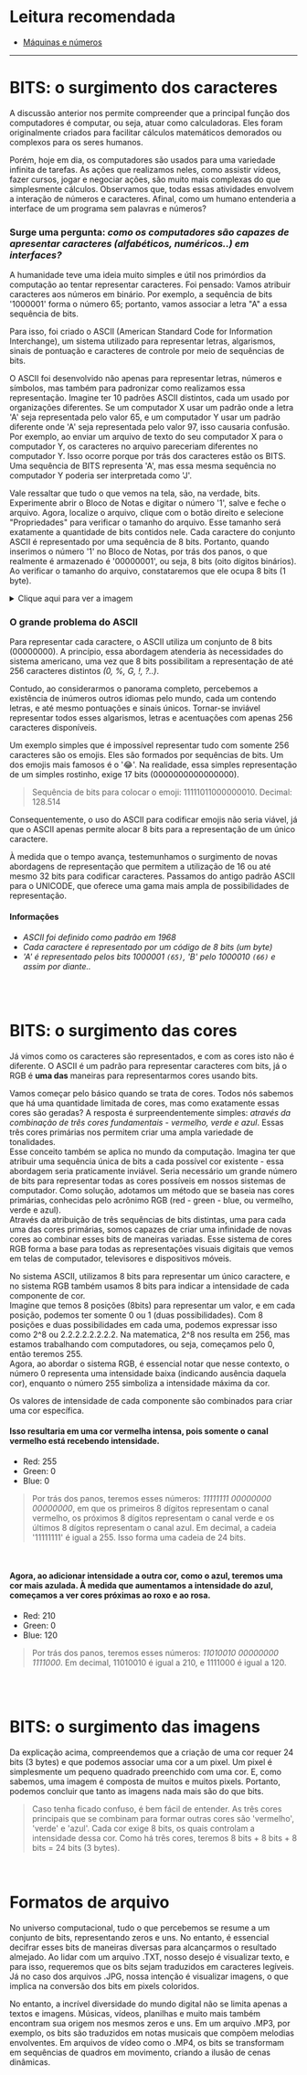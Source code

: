 # Leitura recomendada 
- <a href="https://github.com/FireguiQueen/CC50/blob/main/Week%200%20-%20Scratch/!Ci%C3%AAncia%20da%20computa%C3%A7%C3%A3o%20-%20M%C3%A1quinas%20e%20n%C3%BAmeros.md">Máquinas e números</a> 

________________________________________________

# BITS: o surgimento dos caracteres
A discussão anterior nos permite compreender que a principal função dos computadores é computar, ou seja, atuar como calculadoras. Eles foram originalmente criados para facilitar cálculos matemáticos demorados ou complexos para os seres humanos.

Porém, hoje em dia, os computadores são usados para uma variedade infinita de tarefas. As ações que realizamos neles, como assistir vídeos, fazer cursos, jogar e negociar ações, são muito mais complexas do que simplesmente cálculos. Observamos que, todas essas atividades envolvem a interação de números e caracteres. Afinal, como um humano entenderia a interface de um programa sem palavras e números?

### Surge uma pergunta: _como os computadores são capazes de apresentar caracteres (alfabéticos, numéricos..) em interfaces?_
A humanidade teve uma ideia muito simples e útil nos primórdios da computação ao tentar representar caracteres. Foi pensado: Vamos atribuir caracteres aos números em binário. Por exemplo, a sequência de bits '1000001' forma o número 65; portanto, vamos associar a letra "A" a essa sequência de bits. 

Para isso, foi criado o ASCII (American Standard Code for Information Interchange), um sistema utilizado para representar letras, algarismos, sinais de pontuação e caracteres de controle por meio de sequências de bits.

O ASCII foi desenvolvido não apenas para representar letras, números e símbolos, mas também para padronizar como realizamos essa representação. Imagine ter 10 padrões ASCII distintos, cada um usado por organizações diferentes. Se um computador X usar um padrão onde a letra 'A' seja representada pelo valor 65, e um computador Y usar um padrão diferente onde 'A' seja representada pelo valor 97, isso causaria confusão. Por exemplo, ao enviar um arquivo de texto do seu computador X para o computador Y, os caracteres no arquivo pareceriam diferentes no computador Y. Isso ocorre porque por trás dos caracteres estão os BITS. Uma sequência de BITS representa 'A', mas essa mesma sequência no computador Y poderia ser interpretada como 'J'.


Vale ressaltar que tudo o que vemos na tela, são, na verdade, bits. Experimente abrir o Bloco de Notas e digitar o número '1', salve e feche o arquivo. Agora, localize o arquivo, clique com o botão direito e selecione "Propriedades" para verificar o tamanho do arquivo. Esse tamanho será exatamente a quantidade de bits contidos nele.
Cada caractere do conjunto ASCII é representado por uma sequência de 8 bits. Portanto, quando inserimos o número '1' no Bloco de Notas, por trás dos panos, o que realmente é armazenado é '00000001', ou seja, 8 bits (oito dígitos binários). Ao verificar o tamanho do arquivo, constataremos que ele ocupa 8 bits (1 byte).

<details>
    <summary>Clique aqui para ver a imagem</summary>
    <img src="https://github.com/FireguiQueen/CC50/assets/98475125/c56fffea-5495-441a-ad15-965c8ad4c609"/>
</details>


### O grande problema do ASCII
Para representar cada caractere, o ASCII utiliza um conjunto de 8 bits (00000000). A princípio, essa abordagem atenderia às necessidades do sistema americano, uma vez que 8 bits possibilitam a representação de até 256 caracteres distintos _(0, %, G, !, ?..)_.

Contudo, ao considerarmos o panorama completo, percebemos a existência de inúmeros outros idiomas pelo mundo, cada um contendo letras, e até mesmo pontuações e sinais únicos. Tornar-se inviável representar todos esses algarismos, letras e acentuações com apenas 256 caracteres disponíveis.

Um exemplo simples que é impossível representar tudo com somente 256 caracteres são os emojis. Eles são formados por sequências de bits. Um dos emojis mais famosos é o '😂'. Na realidade, essa simples representação de um simples rostinho, exige 17 bits (0000000000000000). 
> Sequência de bits para colocar o emoji: 11111011000000010. Decimal: 128.514

Consequentemente, o uso do ASCII para codificar emojis não seria viável, já que o ASCII apenas permite alocar 8 bits para a representação de um único caractere.

À medida que o tempo avança, testemunhamos o surgimento de novas abordagens de representação que permitem a utilização de 16 ou até mesmo 32 bits para codificar caracteres. Passamos do antigo padrão ASCII para o UNICODE, que oferece uma gama mais ampla de possibilidades de representação.

#### Informações 
- _ASCII foi definido como padrão em 1968_
- _Cada caractere é representado por um código de 8 bits (um byte)_
- _'A' é representado pelos bits 1000001 `(65)`, 'B' pelo 1000010 `(66)` e assim por diante.._

</br>
</br>

# BITS: o surgimento das cores
Já vimos como os caracteres são representados, e com as cores isto não é diferente.
O ASCII é um padrão para representar caracteres com bits, já o RGB é __uma das__ maneiras para representarmos cores usando bits.

Vamos começar pelo básico quando se trata de cores. Todos nós sabemos que há uma quantidade limitada de cores, mas como exatamente essas cores são geradas? A resposta é surpreendentemente simples: _através da combinação de três cores fundamentais - vermelho, verde e azul_. Essas três cores primárias nos permitem criar uma ampla variedade de tonalidades. </br>
Esse conceito também se aplica no mundo da computação. Imagina ter que atribuir uma sequência única de bits a cada possível cor existente - essa abordagem seria praticamente inviável. Seria necessário um grande número de bits para representar todas as cores possíveis em nossos sistemas de computador. Como solução, adotamos um método que se baseia nas cores primárias, conhecidas pelo acrônimo RGB (red - green - blue, ou vermelho, verde e azul). </br>
Através da atribuição de três sequências de bits distintas, uma para cada uma das cores primárias, somos capazes de criar uma infinidade de novas cores ao combinar esses bits de maneiras variadas. Esse sistema de cores RGB forma a base para todas as representações visuais digitais que vemos em telas de computador, televisores e dispositivos móveis.


No sistema ASCII, utilizamos 8 bits para representar um único caractere, e no sistema RGB também usamos 8 bits para indicar a intensidade de cada componente de cor. 
</br>
Imagine que temos 8 posições (8bits) para representar um valor, e em cada posição, podemos ter somente 0 ou 1 (duas possibilidades).
Com 8 posições e duas possibilidades em cada uma, podemos expressar isso como 2^8 ou 2.2.2.2.2.2.2.2.
Na matematica, 2^8 nos resulta em 256, mas estamos trabalhando com computadores, ou seja, começamos pelo 0, então teremos 255. 
</br>
Agora, ao abordar o sistema RGB, é essencial notar que nesse contexto, o número 0 representa uma intensidade baixa (indicando ausência daquela cor), enquanto o número 255 simboliza a intensidade máxima da cor.

Os valores de intensidade de cada componente são combinados para criar uma cor específica. 

#### Isso resultaria em uma cor vermelha intensa, pois somente o canal vermelho está recebendo intensidade.
- Red: 255
- Green: 0
- Blue: 0
> Por trás dos panos, teremos esses números: _11111111 00000000 00000000_, em que os primeiros 8 dígitos representam o canal vermelho, os próximos 8 dígitos representam o canal verde e os últimos 8 dígitos representam o canal azul. Em decimal, a cadeia '11111111' é igual a 255. Isso forma uma cadeia de 24 bits.

</br>

#### Agora, ao adicionar intensidade a outra cor, como o azul, teremos uma cor mais azulada. À medida que aumentamos a intensidade do azul, começamos a ver cores próximas ao roxo e ao rosa.
- Red: 210
- Green: 0
- Blue: 120
> Por trás dos panos, teremos esses números: _11010010 00000000 1111000_. Em decimal, 11010010 é igual a 210, e 1111000 é igual a 120.

</br>
</br>

# BITS: o surgimento das imagens
Da explicação acima, compreendemos que a criação de uma cor requer 24 bits (3 bytes) e que podemos associar uma cor a um pixel. Um pixel é simplesmente um pequeno quadrado preenchido com uma cor.
E, como sabemos, uma imagem é composta de muitos e muitos pixels. Portanto, podemos concluir que tanto as imagens nada mais são do que bits.
> Caso tenha ficado confuso, é bem fácil de entender. As três cores principais que se combinam para formar outras cores são 'vermelho', 'verde' e 'azul'. Cada cor exige 8 bits, os quais controlam a intensidade dessa cor. Como há três cores, teremos 8 bits + 8 bits + 8 bits = 24 bits (3 bytes).

</br>

# Formatos de arquivo
No universo computacional, tudo o que percebemos se resume a um conjunto de bits, representando zeros e uns. No entanto, é essencial decifrar esses bits de maneiras diversas para alcançarmos o resultado almejado. Ao lidar com um arquivo .TXT, nosso desejo é visualizar texto, e para isso, requeremos que os bits sejam traduzidos em caracteres legíveis. Já no caso dos arquivos .JPG, nossa intenção é visualizar imagens, o que implica na conversão dos bits em pixels coloridos.

No entanto, a incrível diversidade do mundo digital não se limita apenas a textos e imagens. Músicas, vídeos, planilhas e muito mais também encontram sua origem nos mesmos zeros e uns. Em um arquivo .MP3, por exemplo, os bits são traduzidos em notas musicais que compõem melodias envolventes. Em arquivos de vídeo como o .MP4, os bits se transformam em sequências de quadros em movimento, criando a ilusão de cenas dinâmicas.

